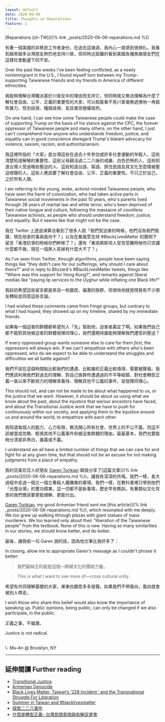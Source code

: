 ```yaml
---
layout: default
date: 2020-06-06
title: Thoughts on Reparations
feature: 1
---
```


[Reparations (zh-TW)]({% link _posts/2020-06-06-reparations.md %})

有著一個美國的非移民工作者身份，在過去這幾週，我內心一直感到很掙扎。我看到越來越多台灣朋友熱烈地支持川普，但同時近距離的看到美國各種族裔朋友們在這樣社會動盪下的不安。

Over the past few weeks I've been feeling conflicted, as a newly nonimmigrant in the U.S., I found myself torn between my Trump-supporting Taiwanese friends and my friends in America of different ethnicities.

我能夠理解台灣獨派基於川普反中的理由而支持它，但同時我又無法理解為什麼了解社會自由、公平、正義的重要性的大家，可以假裝看不見川普毫無遮掩地一再鼓吹暴力、性別歧視、種族歧視、並且推崇極權政府。

On one hand, I can see how some Taiwanese people could make the case of supporting Trump on the basis of his stance against the CPC, the forever oppressor of Taiwanese people and many others; on the other hand, I just can't comprehend how anyone who understands freedom, justice, and equality can in good conscience disregard Trump's blatant advocacy for violence, sexism, racism, and authoritarianism.

我這裡所指的「大家」是台灣這些在過去十年參加或許多社會運動的年輕人，這些清楚知道解殖的重要性、這些父母親活過二二八後的戒嚴、白色恐怖的人、這些知道台灣人受過哪些壓迫的人、這些知道台語、客語、原住民語及其文化怎麼樣被壓迫噤聲的人。這些人應該要了解社會自由、公平、正義的重要性。不只之於自己，之於所有人類。

I am referring to the young, woke, activist-minded Taiwanese people, who have seen the harm of colonization, who had taken active parts in Taiwanese social movements in the past 10 years, who's parents lived through 38 years of martial law and white terror, who's been deprived of their native tongue and culture, following the massacre of countless Taiwanese activists, as people who should understand freedom, justice, and equality. But it seems like that might not be the case.

我在 Twitter 上透過演算法看到了很多人說「我們受迫害的時候，他們沒為我們發聲，現在他家的事與我何干？」以及在暴風雪支持 #BlackLivesMatter 的聲明下留言「香港抗爭的時候你們幹嘛了？」還有「東突厥斯坦人受苦受難時候你只空講什麼都不做，現在一個黑人死掉有什麼大不了？」

As I've seen from Twitter, through algorithms, people have been saying things like "they didn't care for our sufferings, why should I care about theirs?" and in reply to Blizzard's #BlackLivesMatter tweets, things like "Where was this support for Hong Kong?", and remarks against liberal medias like "paying lip services to the Uyghur while inflating one Black life?"

我起初希望這些留言都是來自一些酸民、偏激的族群，但很快地就發現我有不少朋友轉貼並同意這些言論。

I had wished these comments came from fringe groups, but contrary to what I had hoped, they showed up on my timeline, shared by my immediate friends.

如果每一個迫害的群體都希望別人「先」幫助他，迫害者贏定了啊。如果我們自己都不能對其他被迫害的群體發揮同理心，我們還期待誰能夠理解我們遭受的壓迫？

If every oppressed group wants someone else to care for them *first*, the oppressors will always win. If we can't empathize with others who's been oppressed, who do we expect to be able to understand the struggles and difficulties we all battle against?

我們不該在這個時間點比較我們的遭遇、比較誰的正義比較值得、需要被聲張。我們應該利用我們對過去的理解、對自己族群所遭遇過的不平等經驗、對社會轉型正義一直以來不斷努力的理解來看待、理解其他不公義的事件，並發揮同理心。

This should not, and can not be made to be about what happened to us, or the justice that we want. However, it should be about us using what we know about the past, about the injustice that we/our ancestors have faced, and about the Transitional Justice work that we have to push for continuously within our society, and applying them to the injustice around us and around the world, to empathize with each other.

我知道每個人的能力、心力有限，無法關心所有社會、世界上的不公不義，但這不該被當成忽略、輕視其他不公義事件和被迫害群體的理由。最最基本，我們也要能夠分清是非黑白，誰義或不義。

I understand we all have a limited number of things that we can care for and fight for at any given time, but that should not be an excuse for not making judgments from a place of empathy.

我的亞美尼亞人好朋友 [Garen Torikian](https://www.gjtorikian.com/) 跟我分享了[這篇文章]({% link _posts/2020-06-06-reparations.md %})，讓我有深深的共鳴。我們一樣，長大過程中走過一個又一個立著殺人魔雕像的廣場。我們一樣，在教科書裡只學到他們「光復台灣」的豐功偉業。這一切都不是新事情，歷史早有教訓。有著類似文化背景的我們應該要更能理解、更能付出。

[Garen Torikian](https://www.gjtorikian.com/), my good Armenian friend sent me [this article]({% link _posts/2020-06-06-reparations.md %}), which resonated with me deeply. We too grew up walking through plazas with giant statues of mass murderers. We too learned only about their "liberation of the Taiwanese people" from the textbook. None of this is new. Having so many similarities in our stories, we should know better, and do better.

最後，讓我偷一句 Garen 說的話，因為他文筆比我好多了：

In closing, allow me to appropriate Garen's message as I couldn't phrase it better:

> 我們最缺乏的就是這個—跨越文化的團結力量。

> This is what I want to see more of—cross cultural unity.

希望有共同理解基礎的大家，漸漸也願意多多發聲。如果我們不帶風向，風向就會被別人帶走。

I wish those who share this belief would also know the importance of speaking up. Public opinions, being public, can only be changed if we also participate, in the public.

正義之事，不偏激。

Justice is not radical.

<br>
\- Mu-An @ Brooklyn, NY

---

## 延伸閱讀 Further reading

- [Transitional Justice](https://en.wikipedia.org/wiki/Transitional_justice)
- [Armenian Genocide](https://en.wikipedia.org/wiki/Armenian_Genocide)
- [Black Lives Matter, Taiwan’s ‘228 Incident,’ and the Transnational Struggle For Liberation](http://blackyouthproject.com/black-lives-matter-taiwans-228-incident-and-the-transnational-struggle-for-liberation/)
- [Summer in Taiwan and #blacklivesmatter](http://www.taiwaneseamerican.org/2016/07/taiwan-blacklivesmatter/)
- [探索二二八事件](https://228memorialmuseum.gov.taipei/cp.aspx?n=5FD2DBAFF988BC0B)
- [什麼是轉型正義- 台灣民間真相與和解促進會](https://taiwantrc.org/transitional-justice/)
